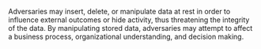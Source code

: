 Adversaries may insert, delete, or manipulate data at rest in order to influence external outcomes or hide activity, thus threatening the integrity of the data. By manipulating stored data, adversaries may attempt to affect a business process, organizational understanding, and decision making.
